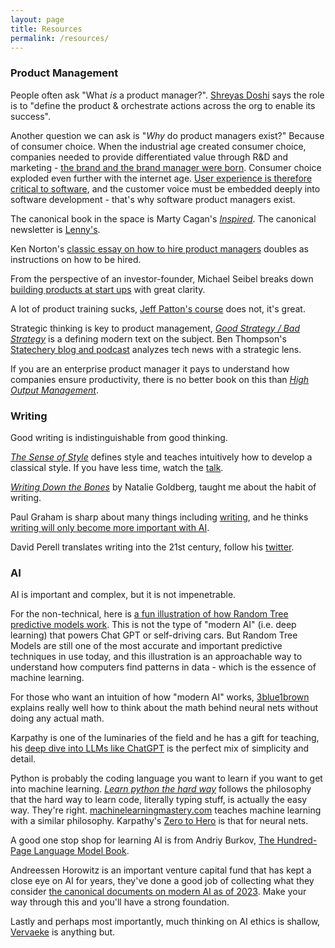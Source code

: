 ```yaml
---
layout: page
title: Resources
permalink: /resources/
---
```


### Product Management
People often ask "What *is* a product manager?". [Shreyas Doshi](https://x.com/shreyas/status/1477797445169860610?lang=en) says the role is to "define the product & orchestrate actions across the org to enable its success". 

Another question we can ask is "*Why* do product managers exist?" Because of consumer choice. When the industrial age created consumer choice, companies needed to provide differentiated value through R&D and marketing - [the brand and the brand manager were born](https://en.wikipedia.org/wiki/Procter_%26_Gamble). Consumer choice exploded even further with the internet age. [User experience is therefore critical to software](https://stratechery.com/2015/aggregation-theory/), and the customer voice must be embedded deeply into software development - that's why software product managers exist.

The canonical book in the space is Marty Cagan's [*Inspired*](https://www.amazon.com/INSPIRED-Create-Tech-Products-Customers/dp/1119387507). The canonical newsletter is [Lenny's](https://www.lennysnewsletter.com/).

Ken Norton's [classic essay on how to hire product managers](https://www.bringthedonuts.com/essays/productmanager.html) doubles as instructions on how to be hired.

From the perspective of an investor-founder, Michael Seibel breaks down [building products at start ups](https://www.youtube.com/watch?v=C27RVio2rOs) with great clarity.

A lot of product training sucks, [Jeff Patton's course](https://jpattonassociates.com/) does not, it's great.

Strategic thinking is key to product management, [*Good Strategy / Bad Strategy*](https://a.co/d/fYfWCyJ) is a defining modern text on the subject. Ben Thompson's [Statechery blog and podcast](https://stratechery.com/concepts/) analyzes tech news with a strategic lens.

If you are an enterprise product manager it pays to understand how companies ensure productivity, there is no better book on this than [*High Output Management*](https://a.co/d/aF67BI5).

### Writing
Good writing is indistinguishable from good thinking.

[*The Sense of Style*](https://stevenpinker.com/publications/sense-style-thinking-persons-guide-writing-21st-century) defines style and teaches intuitively how to develop a classical style. If you have less time, watch the [talk](https://www.youtube.com/watch?v=3ZKTmsgqi0U).

[*Writing Down the Bones*](https://nataliegoldberg.com/books/writing-down-the-bones/) by Natalie Goldberg, taught me about the habit of writing.

Paul Graham is sharp about many things including [writing](http://www.paulgraham.com/writing44.html), and he thinks [writing will only become more important with AI](https://www.paulgraham.com/writes.html).

David Perell translates writing into the 21st century, follow his [twitter](https://twitter.com/david_perell).

### AI
AI is important and complex, but it is not impenetrable.

For the non-technical, here is [a fun illustration of how Random Tree predictive models work](http://www.r2d3.us/visual-intro-to-machine-learning-part-1/). This is not the type of "modern AI" (i.e. deep learning) that powers Chat GPT or self-driving cars. But Random Tree Models are still one of the most accurate and important predictive techniques in use today, and this illustration is an approachable way to understand how computers find patterns in data - which is the essence of machine learning. 

For those who want an intuition of how "modern AI" works, [3blue1brown](https://www.3blue1brown.com/topics/neural-networks) explains really well how to think about the math behind neural nets without doing any actual math.

Karpathy is one of the luminaries of the field and he has a gift for teaching, his [deep dive into LLMs like ChatGPT](https://www.youtube.com/watch?v=7xTGNNLPyMI) is the perfect mix of simplicity and detail.

Python is probably the coding language you want to learn if you want to get into machine learning. [*Learn python the hard way*](https://learnpythonthehardway.org) follows the philosophy that the hard way to learn code, literally typing stuff, is actually the easy way. They're right. [machinelearningmastery.com](https://machinelearningmastery.com) teaches machine learning with a similar philosophy. Karpathy's [Zero to Hero](https://karpathy.ai/zero-to-hero.html) is that for neural nets. 

A good one stop shop for learning AI is from Andriy Burkov, [The Hundred-Page Language Model Book](https://www.thelmbook.com/).

Andreessen Horowitz is an important venture capital fund that has kept a close eye on AI for years, they've done a good job of collecting what they consider [the canonical documents on modern AI as of 2023](https://a16z.com/ai-canon/). Make your way through this and you'll have a strong foundation.

Lastly and perhaps most importantly, much thinking on AI ethics is shallow, [Vervaeke](https://a.co/d/74PrAf2) is anything but. 